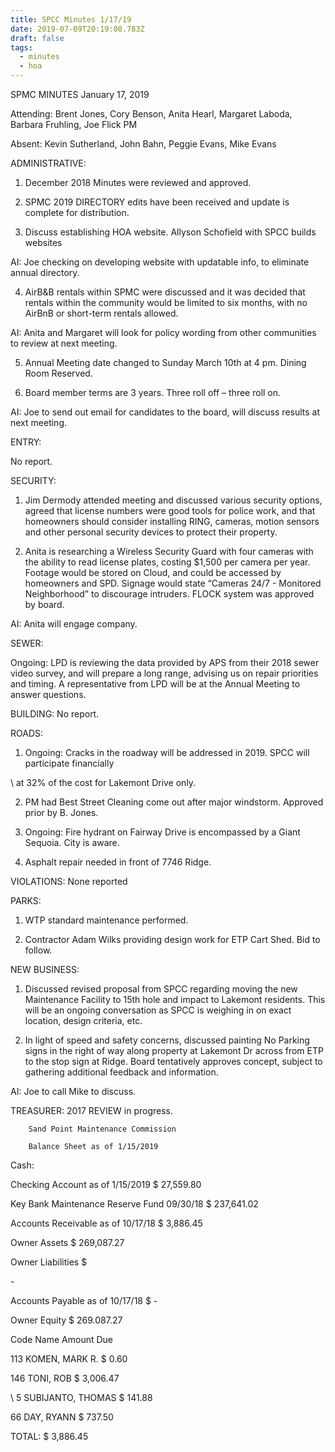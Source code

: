 ```yaml
---
title: SPCC Minutes 1/17/19
date: 2019-07-09T20:19:08.783Z
draft: false
tags:
  - minutes
  - hoa
---
```

SPMC MINUTES  January 17, 2019

Attending:  Brent Jones, Cory Benson, Anita Hearl, Margaret Laboda, Barbara Fruhling, Joe Flick PM

Absent: Kevin Sutherland, John Bahn, Peggie Evans, Mike Evans

ADMINISTRATIVE:

1)  December 2018 Minutes were reviewed and approved. 

2)  SPMC 2019 DIRECTORY edits have been received and update is complete for distribution.  

3)  Discuss establishing HOA website.  Allyson Schofield with SPCC builds websites 	

AI:	Joe checking on developing website with updatable info, to eliminate annual directory.

4)  AirB&B rentals within SPMC were discussed and it was decided that rentals within the community would be limited to six months, with no AirBnB or short-term rentals allowed.

AI:	Anita and Margaret will look for policy wording from other communities to review at next meeting.

5)  Annual Meeting date changed to Sunday March 10th at 4 pm.  Dining Room Reserved. 

6)  Board member terms are 3 years.  Three roll off – three roll on. 

AI:	Joe to send out email for candidates to the board, will discuss results at next meeting.



ENTRY:  

No report.

SECURITY:

1) Jim Dermody attended meeting and discussed various security options, agreed that license numbers were good tools for police work, and that homeowners should consider installing RING, cameras, motion sensors and other personal security devices to protect their property.

2)  Anita is researching a Wireless Security Guard with four cameras with the ability to read license plates, costing $1,500 per camera per year. Footage would be stored on Cloud, and could be accessed by homeowners and SPD.  Signage would state “Cameras 24/7 - Monitored Neighborhood” to discourage intruders. FLOCK system was approved by board.

AI: Anita will engage company.



SEWER:

Ongoing: LPD is reviewing the data provided by APS from their 2018 sewer video survey, and will prepare a long range, advising us on repair priorities and timing. A representative from LPD will be at the Annual Meeting to answer questions.

BUILDING: No report.



ROADS:

1)   Ongoing:  Cracks in the roadway will be addressed in 2019.   SPCC will participate financially 

\    at 32% of the cost for Lakemont Drive only.

2)   PM had Best Street Cleaning come out after major windstorm. Approved prior by B. Jones.

3)   Ongoing:  Fire hydrant on Fairway Drive is encompassed by a Giant Sequoia.  City is aware.

4)   Asphalt repair needed in front of 7746 Ridge. 



VIOLATIONS: None reported



PARKS:

1)  WTP standard maintenance performed. 

2)  Contractor Adam Wilks providing design work for ETP Cart Shed.  Bid to follow.

 

NEW BUSINESS:

1)	Discussed revised proposal from SPCC regarding moving the new Maintenance Facility to 15th hole and impact to Lakemont residents.  This will be an ongoing conversation as SPCC is weighing in on exact location, design criteria, etc.

2)	In light of speed and safety concerns, discussed painting No Parking signs in the right of way along property at Lakemont Dr across from ETP to the stop sign at Ridge.  Board tentatively approves concept, subject to gathering additional feedback and information.

AI: Joe to call Mike to discuss.

TREASURER:  2017 REVIEW in progress. 

		Sand Point Maintenance Commission

		Balance Sheet as of 1/15/2019	

Cash:			

			

Checking Account as of 1/15/2019	                 $            27,559.80 

Key Bank Maintenance Reserve Fund 09/30/18	 $          237,641.02 

Accounts Receivable as of 10/17/18	                 $              3,886.45 			

Owner Assets		                                                 $          269,087.27 

Owner Liabilities		                                         $ 

\-   

Accounts Payable as of 10/17/18	                         $                         -   

Owner Equity		                                                 $          269.087.27 



Code 	Name 				Amount Due

113  	KOMEN, MARK R. 			$        0.60

146  	TONI,  ROB 				$ 3,006.47

\    5      	SUBIJANTO, THOMAS 		$    141.88

  66		DAY, RYANN				$    737.50

TOTAL: 	$ 3,886.45
